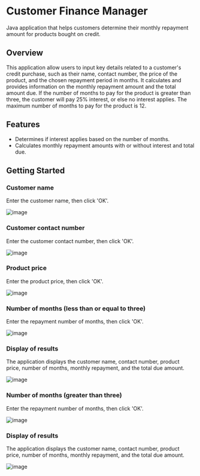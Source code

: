# Customer Finance Manager
Java application that helps customers determine their monthly repayment amount for products bought on credit.

## Overview
This application allow users to input key details related to a customer's credit purchase, such as their name, contact number, the price of the product, and the chosen repayment period in months. It calculates and provides information on the monthly repayment amount and the total amount due. If the number of months to pay for the product is greater than three, the customer will pay 25% interest, or else no interest applies. The maximum number of months to pay for the product is 12.

## Features
- Determines if interest applies based on the number of months.
- Calculates monthly repayment amounts with or without interest and total due.

## Getting Started

### Customer name
Enter the customer name, then click 'OK'.

![image](https://github.com/basgbasg/test/assets/133644970/03049a55-f73e-4777-9841-8cbe31f5fc16)


### Customer contact number
Enter the customer contact number, then click 'OK'.

![image](https://github.com/basgbasg/test/assets/133644970/206fc7f8-5c3c-48ee-a7fe-b9ae23e955b8)


### Product price
Enter the product price, then click 'OK'.

![image](https://github.com/basgbasg/test/assets/133644970/453b3bcf-0510-40c1-900b-33683df4810a)

### Number of months (less than or equal to three)
Enter the repayment number of months, then click 'OK'.

![image](https://github.com/basgbasg/test/assets/133644970/cc364e2f-ff46-4b10-8f38-a248409de818)

### Display of results
The application displays the customer name, contact number, product price, number of months, monthly repayment, and the total due amount.

![image](https://github.com/basgbasg/test/assets/133644970/e9cb11f3-ee0f-41df-bdc1-757a28448fc0)

### Number of months (greater than three)
Enter the repayment number of months, then click 'OK'.

![image](https://github.com/basgbasg/test/assets/133644970/f6ec78dc-356f-4219-bb5f-08dc650777ae)

### Display of results
The application displays the customer name, contact number, product price, number of months, monthly repayment, and the total due amount.

![image](https://github.com/basgbasg/test/assets/133644970/43b8cec8-9035-41c3-9389-cae9f18aa841)
